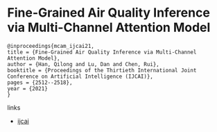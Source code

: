 # Fine-Grained Air Quality Inference via Multi-Channel Attention Model

```
@inproceedings{mcam_ijcai21,
title = {Fine-Grained Air Quality Inference via Multi-Channel Attention Model},
author = {Han, Qilong and Lu, Dan and Chen, Rui},
booktitle = {Proceedings of the Thirtieth International Joint Conference on Artificial Intelligence (IJCAI)},
pages = {2512--2518},
year = {2021}
}
```

links
- [ijcai](https://www.ijcai.org/Proceedings/2021/346)
